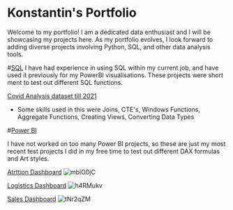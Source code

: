 # Konstantin's Portfolio
Welcome to my portfolio! I am a dedicated data enthusiast and I will be showcasing my projects here. 
As my portfolio evolves, I look forward to adding diverse projects involving Python, SQL, and other data analysis tools. 


#[SQL](https://github.com/KeyganTheGreat/KM_Portfolio/tree/4efa74cd30c96a04e4b8046886f6e45a3cf057cb/SQL) 
I have had experience in using SQL within my current job, and have used it previously for my PowerBI visualisations. 
These projects were short ment to test out different SQL functions.

[Covid Analysis dataset till 2021](https://github.com/KeyganTheGreat/KM_Portfolio/blob/4efa74cd30c96a04e4b8046886f6e45a3cf057cb/SQL/Covid_Portfolio_1.sql)
 - Some skills used in this were Joins, CTE's, Windows Functions, Aggregate Functions, Creating Views, Converting Data Types




#[Power BI](https://github.com/KeyganTheGreat/KM_Portfolio/tree/d049f1bbca0e68d3557d97993589fbade16b69d6/PowerBI) 


I have not worked on too many Power BI projects, so these are just my most recent test projects I did in my free time to test out different DAX formulas and Art styles.


[Atrttion Dashboard](https://github.com/KeyganTheGreat/KM_Portfolio/blob/d4c06289040fcffa147f8cbf6171bc60291ea16b/PowerBI/Dashboards/Attrition%20Dashboard.pbix)
![mbiO0jC](https://github.com/KeyganTheGreat/KM_Portfolio/assets/124678724/39156f87-29af-45e4-9f06-48a164d8f78a)


[Logistics Dashboard](https://github.com/KeyganTheGreat/KM_Portfolio/blob/d4c06289040fcffa147f8cbf6171bc60291ea16b/PowerBI/Dashboards/Logistics%20Dashboard.pbix)
![h4RMukv](https://github.com/KeyganTheGreat/KM_Portfolio/assets/124678724/0c322340-2968-4e3c-b5ef-163e3df93aca)


[Sales Dashboard](https://github.com/KeyganTheGreat/KM_Portfolio/blob/d4c06289040fcffa147f8cbf6171bc60291ea16b/PowerBI/Dashboards/Sales%20Dashboard.pbix)
![tNr2qZM](https://github.com/KeyganTheGreat/KM_Portfolio/assets/124678724/b89c3f35-0b59-4731-af04-db66865e3665)

